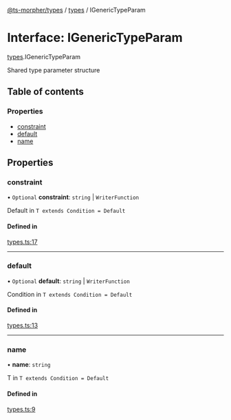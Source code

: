 [@ts-morpher/types](../README.md) / [types](../modules/types.md) / IGenericTypeParam

# Interface: IGenericTypeParam

[types](../modules/types.md).IGenericTypeParam

Shared type parameter structure

## Table of contents

### Properties

- [constraint](types.IGenericTypeParam.md#constraint)
- [default](types.IGenericTypeParam.md#default)
- [name](types.IGenericTypeParam.md#name)

## Properties

### constraint

• `Optional` **constraint**: `string` \| `WriterFunction`

Default in `T extends Condition = Default`

#### Defined in

[types.ts:17](https://github.com/linbudu599/morpher/blob/2a43a9a/packages/types/src/types.ts#L17)

___

### default

• `Optional` **default**: `string` \| `WriterFunction`

Condition in `T extends Condition = Default`

#### Defined in

[types.ts:13](https://github.com/linbudu599/morpher/blob/2a43a9a/packages/types/src/types.ts#L13)

___

### name

• **name**: `string`

T in `T extends Condition = Default`

#### Defined in

[types.ts:9](https://github.com/linbudu599/morpher/blob/2a43a9a/packages/types/src/types.ts#L9)
